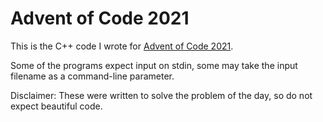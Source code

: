 
Advent of Code 2021
===================

This is the C++ code I wrote for [Advent of Code 2021][AoC2021].

Some of the programs expect input on stdin, some may take the input filename
as a command-line parameter.

Disclaimer: These were written to solve the problem of the day, so do not
expect beautiful code.

[AoC2021]: https://adventofcode.com/2021/
